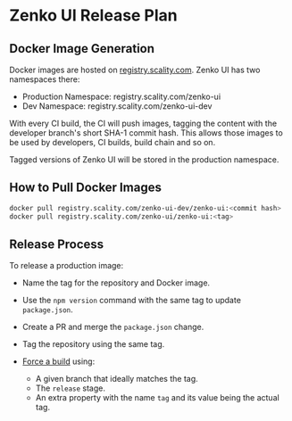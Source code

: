 # Zenko UI Release Plan

## Docker Image Generation

Docker images are hosted on [registry.scality.com](registry.scality.com).
Zenko UI has two namespaces there:

* Production Namespace: registry.scality.com/zenko-ui
* Dev Namespace: registry.scality.com/zenko-ui-dev

With every CI build, the CI will push images, tagging the
content with the developer branch's short SHA-1 commit hash.
This allows those images to be used by developers, CI builds,
build chain and so on.

Tagged versions of Zenko UI will be stored in the production namespace.

## How to Pull Docker Images

```sh
docker pull registry.scality.com/zenko-ui-dev/zenko-ui:<commit hash>
docker pull registry.scality.com/zenko-ui/zenko-ui:<tag>
```

## Release Process

To release a production image:

* Name the tag for the repository and Docker image.

* Use the `npm version` command with the same tag to update `package.json`.

* Create a PR and merge the `package.json` change.

* Tag the repository using the same tag.

* [Force a build] using:
  * A given branch that ideally matches the tag.
  * The `release` stage.
  * An extra property with the name `tag` and its value being the actual tag.

[Force a build]:
https://eve.devsca.com/github/scality/zenko-ui/#/builders/bootstrap/force/force
